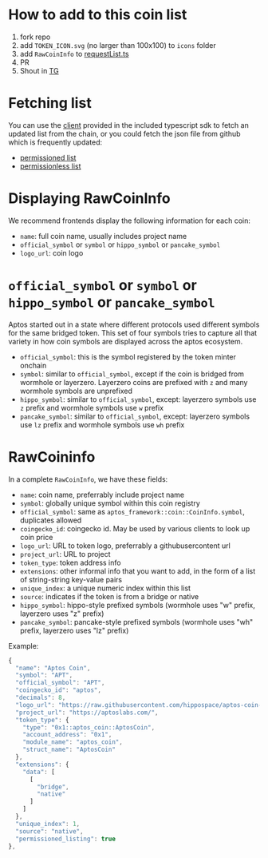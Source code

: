 
# How to add to this coin list

1. fork repo
2. add `TOKEN_ICON.svg` (no larger than 100x100) to `icons` folder
3. add `RawCoinInfo` to [requestList.ts](https://github.com/hippospace/aptos-coin-list/blob/main/src/requestList.ts)
4. PR
5. Shout in [TG](https://t.me/+LBfzjYgGlVdjN2Y1)


# Fetching list
You can use the [client](https://github.com/hippospace/aptos-coin-list/blob/main/src/client.ts) 
provided in the included typescript sdk to fetch an updated list from the chain, or you could fetch the json file 
from github which is frequently updated:
- [permissioned list](https://github.com/hippospace/aptos-coin-list/blob/main/src/permissioned.json)
- [permissionless list](https://github.com/hippospace/aptos-coin-list/blob/main/src/permissionless.json)


# Displaying RawCoinInfo
We recommend frontends display the following information for each coin:
- `name`: full coin name, usually includes project name
- `official_symbol` or `symbol` or `hippo_symbol` or `pancake_symbol`
- `logo_url`: coin logo


# `official_symbol` or `symbol` or `hippo_symbol` or `pancake_symbol`

Aptos started out in a state where different protocols used different symbols for the same bridged token. This set of
four symbols tries to capture all that variety in how coin symbols are displayed across the aptos ecosystem.
- `official_symbol`: this is the symbol registered by the token minter onchain
- `symbol`: similar to `official_symbol`, except if the coin is bridged from wormhole or layerzero. Layerzero
  coins are prefixed with `z` and many wormhole symbols are unprefixed
- `hippo_symbol`: similar to `official_symbol`, except: layerzero symbols use `z` prefix and wormhole symbols use `w` prefix
- `pancake_symbol`: similar to `official_symbol`, except: layerzero symbols use `lz` prefix and wormhole symbols use `wh` prefix


# RawCoininfo

In a complete `RawCoinInfo`, we have these fields:
- `name`: coin name, preferrably include project name
- `symbol`: globally unique symbol within this coin registry
- `official_symbol`: same as `aptos_framework::coin::CoinInfo.symbol`, duplicates allowed
- `coingecko_id`: coingecko id. May be used by various clients to look up coin price
- `logo_url`: URL to token logo, preferrably a githubusercontent url
- `project_url`: URL to project
- `token_type`: token address info
- `extensions`: other informal info that you want to add, in the form of a list of string-string key-value pairs
- `unique_index`: a unique numeric index within this list
- `source`: indicates if the token is from a bridge or native
- `hippo_symbol`: hippo-style prefixed symbols (wormhole uses "w" prefix, layerzero uses "z" prefix)
- `pancake_symbol`: pancake-style prefixed symbols (wormhole uses "wh" prefix, layerzero uses "lz" prefix)

Example:

```typescript
{
  "name": "Aptos Coin",
  "symbol": "APT",
  "official_symbol": "APT",
  "coingecko_id": "aptos",
  "decimals": 8,
  "logo_url": "https://raw.githubusercontent.com/hippospace/aptos-coin-list/main/icons/APT.webp",
  "project_url": "https://aptoslabs.com/",
  "token_type": {
    "type": "0x1::aptos_coin::AptosCoin",
    "account_address": "0x1",
    "module_name": "aptos_coin",
    "struct_name": "AptosCoin"
  },
  "extensions": {
    "data": [
      [
        "bridge",
        "native"
      ]
    ]
  },
  "unique_index": 1,
  "source": "native",
  "permissioned_listing": true
},
```

